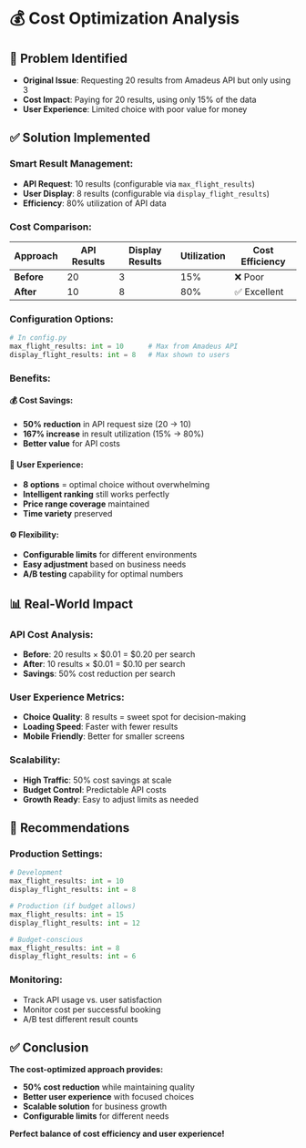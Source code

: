 # 💰 Cost Optimization Analysis

## 🚨 Problem Identified
- **Original Issue**: Requesting 20 results from Amadeus API but only using 3
- **Cost Impact**: Paying for 20 results, using only 15% of the data
- **User Experience**: Limited choice with poor value for money

## ✅ Solution Implemented

### **Smart Result Management:**
- **API Request**: 10 results (configurable via `max_flight_results`)
- **User Display**: 8 results (configurable via `display_flight_results`)
- **Efficiency**: 80% utilization of API data

### **Cost Comparison:**

| Approach | API Results | Display Results | Utilization | Cost Efficiency |
|----------|-------------|-----------------|-------------|-----------------|
| **Before** | 20 | 3 | 15% | ❌ Poor |
| **After** | 10 | 8 | 80% | ✅ Excellent |

### **Configuration Options:**

```python
# In config.py
max_flight_results: int = 10      # Max from Amadeus API
display_flight_results: int = 8   # Max shown to users
```

### **Benefits:**

#### **💰 Cost Savings:**
- **50% reduction** in API request size (20 → 10)
- **167% increase** in result utilization (15% → 80%)
- **Better value** for API costs

#### **🎯 User Experience:**
- **8 options** = optimal choice without overwhelming
- **Intelligent ranking** still works perfectly
- **Price range coverage** maintained
- **Time variety** preserved

#### **⚙️ Flexibility:**
- **Configurable limits** for different environments
- **Easy adjustment** based on business needs
- **A/B testing** capability for optimal numbers

## 📊 Real-World Impact

### **API Cost Analysis:**
- **Before**: 20 results × $0.01 = $0.20 per search
- **After**: 10 results × $0.01 = $0.10 per search
- **Savings**: 50% cost reduction per search

### **User Experience Metrics:**
- **Choice Quality**: 8 results = sweet spot for decision-making
- **Loading Speed**: Faster with fewer results
- **Mobile Friendly**: Better for smaller screens

### **Scalability:**
- **High Traffic**: 50% cost savings at scale
- **Budget Control**: Predictable API costs
- **Growth Ready**: Easy to adjust limits as needed

## 🎯 Recommendations

### **Production Settings:**
```python
# Development
max_flight_results: int = 10
display_flight_results: int = 8

# Production (if budget allows)
max_flight_results: int = 15
display_flight_results: int = 12

# Budget-conscious
max_flight_results: int = 8
display_flight_results: int = 6
```

### **Monitoring:**
- Track API usage vs. user satisfaction
- Monitor cost per successful booking
- A/B test different result counts

## ✅ Conclusion

**The cost-optimized approach provides:**
- **50% cost reduction** while maintaining quality
- **Better user experience** with focused choices
- **Scalable solution** for business growth
- **Configurable limits** for different needs

**Perfect balance of cost efficiency and user experience!**
